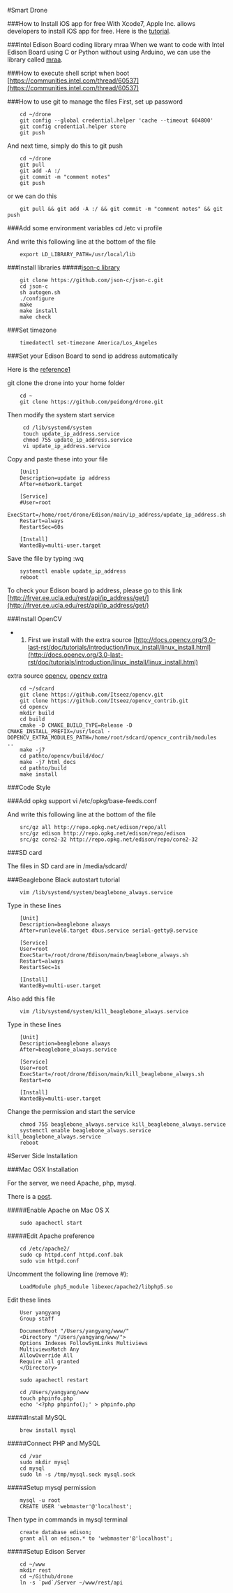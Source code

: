 #Smart Drone

###How to Install iOS app for free
With Xcode7, Apple Inc. allows developers to install iOS app for free. Here is the [tutorial](http://bouk.co/blog/sideload-iphone/).

###Intel Edison Board coding library mraa
When we want to code with Intel Edison Board using C or Python without using Arduino, we can use the library called [mraa](https://github.com/intel-iot-devkit/mraa).

###How to execute shell script when boot
[https://communities.intel.com/thread/60537](https://communities.intel.com/thread/60537)

###How to use git to manage the files
First, set up password

        cd ~/drone
        git config --global credential.helper 'cache --timeout 604800'
        git config credential.helper store
        git push

And next time, simply do this to git push

        cd ~/drone
        git pull
        git add -A :/
        git commit -m "comment notes"
        git push

or we can do this

        git pull && git add -A :/ && git commit -m "comment notes" && git push

###Add some environment variables
        cd /etc
        vi profile

And write this following line at the bottom of the file

        export LD_LIBRARY_PATH=/usr/local/lib

###Install libraries
#####[json-c library](https://github.com/json-c/json-c)

        git clone https://github.com/json-c/json-c.git
        cd json-c
        sh autogen.sh
        ./configure
        make
        make install
        make check

###Set timezone

        timedatectl set-timezone America/Los_Angeles

###Set your Edison Board to send ip address automatically

Here is the [reference1](https://communities.intel.com/message/255137)

git clone the drone into your home folder

        cd ~
        git clone https://github.com/peidong/drone.git

Then modify the system start service

         cd /lib/systemd/system
         touch update_ip_address.service
         chmod 755 update_ip_address.service
         vi update_ip_address.service

Copy and paste these into your file

        [Unit]
        Description=update ip address
        After=network.target

        [Service]
        #User=root
        ExecStart=/home/root/drone/Edison/main/ip_address/update_ip_address.sh
        Restart=always
        RestartSec=60s

        [Install]
        WantedBy=multi-user.target

Save the file by typing :wq

        systemctl enable update_ip_address
        reboot

To check your Edison board ip address, please go to this link [http://fryer.ee.ucla.edu/rest/api/ip_address/get/](http://fryer.ee.ucla.edu/rest/api/ip_address/get/)

###Install OpenCV

- 1. First we install with the extra source [http://docs.opencv.org/3.0-last-rst/doc/tutorials/introduction/linux_install/linux_install.html](http://docs.opencv.org/3.0-last-rst/doc/tutorials/introduction/linux_install/linux_install.html)

extra source [opencv](https://github.com/Itseez/opencv), [opencv extra](https://github.com/Itseez/opencv_contrib)

        cd ~/sdcard
        git clone https://github.com/Itseez/opencv.git
        git clone https://github.com/Itseez/opencv_contrib.git
        cd opencv
        mkdir build
        cd build
        cmake -D CMAKE_BUILD_TYPE=Release -D CMAKE_INSTALL_PREFIX=/usr/local -DOPENCV_EXTRA_MODULES_PATH=/home/root/sdcard/opencv_contrib/modules  ..
        make -j7
        cd pathto/opencv/build/doc/
        make -j7 html_docs
        cd pathto/build
        make install

###Code Style

###Add opkg support
        vi /etc/opkg/base-feeds.conf

And write this following line at the bottom of the file

        src/gz all http://repo.opkg.net/edison/repo/all
        src/gz edison http://repo.opkg.net/edison/repo/edison
        src/gz core2-32 http://repo.opkg.net/edison/repo/core2-32

###SD card

The files in SD card are in /media/sdcard/

###Beaglebone Black autostart tutorial

        vim /lib/systemd/system/beaglebone_always.service

Type in these lines

        [Unit]
        Description=beaglebone always
        After=runlevel6.target dbus.service serial-getty@.service

        [Service]
        User=root
        ExecStart=/root/drone/Edison/main/beaglebone_always.sh
        Restart=always
        RestartSec=1s

        [Install]
        WantedBy=multi-user.target

Also add this file

        vim /lib/systemd/system/kill_beaglebone_always.service

Type in these lines

        [Unit]
        Description=beaglebone always
        After=beaglebone_always.service

        [Service]
        User=root
        ExecStart=/root/drone/Edison/main/kill_beaglebone_always.sh
        Restart=no

        [Install]
        WantedBy=multi-user.target

Change the permission and start the service

        chmod 755 beaglebone_always.service kill_beaglebone_always.service
        systemctl enable beaglebone_always.service kill_beaglebone_always.service
        reboot

#Server Side Installation

###Mac OSX Installation

For the server, we need Apache, php, mysql.

There is a [post](http://jason.pureconcepts.net/2015/10/install-apache-php-mysql-mac-os-x-el-capitan/).

#####Enable Apache on Mac OS X

        sudo apachectl start

#####Edit Apache preference

        cd /etc/apache2/
        sudo cp httpd.conf httpd.conf.bak
        sudo vim httpd.conf

Uncomment the following line (remove #):

        LoadModule php5_module libexec/apache2/libphp5.so

Edit these lines

        User yangyang
        Group staff

        DocumentRoot "/Users/yangyang/www/"
        <Directory "/Users/yangyang/www/">
        Options Indexes FollowSymLinks Multiviews
        MultiviewsMatch Any
        AllowOverride All
        Require all granted
        </Directory>

        sudo apachectl restart

        cd /Users/yangyang/www
        touch phpinfo.php
		echo '<?php phpinfo();' > phpinfo.php

#####Install MySQL

        brew install mysql

#####Connect PHP and MySQL

        cd /var
        sudo mkdir mysql
        cd mysql
        sudo ln -s /tmp/mysql.sock mysql.sock

#####Setup mysql permission

        mysql -u root
        CREATE USER 'webmaster'@'localhost';

Then type in commands in mysql terminal

        create database edison;
        grant all on edison.* to 'webmaster'@'localhost';


#####Setup Edison Server

        cd ~/www
        mkdir rest
        cd ~/Github/drone
        ln -s `pwd`/Server ~/www/rest/api
